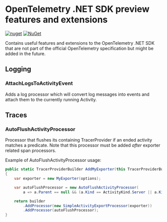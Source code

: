 # OpenTelemetry .NET SDK preview features and extensions

[![nuget](https://img.shields.io/nuget/v/OpenTelemetry.Extensions.svg)](https://www.nuget.org/packages/OpenTelemetry.Extensions)
[![NuGet](https://img.shields.io/nuget/dt/OpenTelemetry.Extensions.svg)](https://www.nuget.org/packages/OpenTelemetry.Extensions)

Contains useful features and extensions to the OpenTelemetry .NET SDK that are
not part of the official OpenTelemetry specification but might be added in the
future.

## Logging

### AttachLogsToActivityEvent

Adds a log processor which will convert log messages into events and attach them
to the currently running Activity.

## Traces

### AutoFlushActivityProcessor

Processor that flushes its containing TracerProvider if an ended activity matches a predicate. 
Note that this processor must be added *after* exporter related span processors.

Example of AutoFlushActivityProcessor usage:
```cs
public static TracerProviderBuilder AddMyExporter(this TracerProviderBuilder builder, MyExporterOptions options)
{
    var exporter = new MyExporter(options);

    var autoFlushProcessor = new AutoFlushActivityProcessor(
        a => a.Parent == null && (a.Kind == ActivityKind.Server || a.Kind == ActivityKind.Consumer), 5000);

    return builder
        .AddProcessor(new SimpleActivityExportProcessor(exporter))
        .AddProcessor(autoFlushProcessor);
}
```